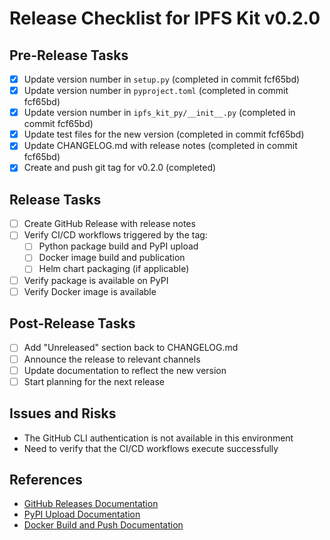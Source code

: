 # Release Checklist for IPFS Kit v0.2.0

## Pre-Release Tasks

- [x] Update version number in `setup.py` (completed in commit fcf65bd)
- [x] Update version number in `pyproject.toml` (completed in commit fcf65bd)
- [x] Update version number in `ipfs_kit_py/__init__.py` (completed in commit fcf65bd)
- [x] Update test files for the new version (completed in commit fcf65bd)
- [x] Update CHANGELOG.md with release notes (completed in commit fcf65bd)
- [x] Create and push git tag for v0.2.0 (completed)

## Release Tasks

- [ ] Create GitHub Release with release notes
- [ ] Verify CI/CD workflows triggered by the tag:
  - [ ] Python package build and PyPI upload
  - [ ] Docker image build and publication
  - [ ] Helm chart packaging (if applicable)
- [ ] Verify package is available on PyPI
- [ ] Verify Docker image is available

## Post-Release Tasks

- [ ] Add "Unreleased" section back to CHANGELOG.md
- [ ] Announce the release to relevant channels
- [ ] Update documentation to reflect the new version
- [ ] Start planning for the next release

## Issues and Risks

- The GitHub CLI authentication is not available in this environment
- Need to verify that the CI/CD workflows execute successfully

## References

- [GitHub Releases Documentation](https://docs.github.com/en/repositories/releasing-projects-on-github/managing-releases-in-a-repository)
- [PyPI Upload Documentation](https://packaging.python.org/en/latest/tutorials/packaging-projects/#uploading-the-distribution-archives)
- [Docker Build and Push Documentation](https://docs.docker.com/build/ci/github-actions/)